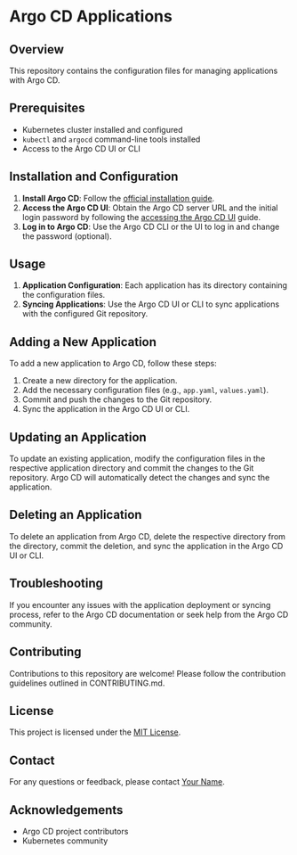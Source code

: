 # Argo CD Applications

## Overview
This repository contains the configuration files for managing applications with Argo CD.

## Prerequisites
- Kubernetes cluster installed and configured
- `kubectl` and `argocd` command-line tools installed
- Access to the Argo CD UI or CLI

## Installation and Configuration
1. **Install Argo CD**: Follow the [official installation guide](https://argo-cd.readthedocs.io/en/stable/getting_started/#2-install-argo-cd).
2. **Access the Argo CD UI**: Obtain the Argo CD server URL and the initial login password by following the [accessing the Argo CD UI](https://argo-cd.readthedocs.io/en/stable/getting_started/#3-access-the-argo-cd-ui) guide.
3. **Log in to Argo CD**: Use the Argo CD CLI or the UI to log in and change the password (optional).

## Usage
1. **Application Configuration**: Each application has its directory containing the configuration files.
2. **Syncing Applications**: Use the Argo CD UI or CLI to sync applications with the configured Git repository.

## Adding a New Application
To add a new application to Argo CD, follow these steps:
1. Create a new directory for the application.
2. Add the necessary configuration files (e.g., `app.yaml`, `values.yaml`).
3. Commit and push the changes to the Git repository.
4. Sync the application in the Argo CD UI or CLI.

## Updating an Application
To update an existing application, modify the configuration files in the respective application directory and commit the changes to the Git repository. Argo CD will automatically detect the changes and sync the application.

## Deleting an Application
To delete an application from Argo CD, delete the respective directory from the directory, commit the deletion, and sync the application in the Argo CD UI or CLI.

## Troubleshooting
If you encounter any issues with the application deployment or syncing process, refer to the Argo CD documentation or seek help from the Argo CD community.

## Contributing
Contributions to this repository are welcome! Please follow the contribution guidelines outlined in CONTRIBUTING.md.

## License
This project is licensed under the [MIT License](LICENSE).

## Contact
For any questions or feedback, please contact [Your Name](mailto:youremail@example.com).

## Acknowledgements
- Argo CD project contributors
- Kubernetes community
